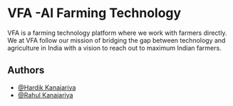 
# VFA -AI Farming Technology

VFA is a farming technology platform where we work with farmers directly. We at VFA follow our mission of bridging the gap between technology and agriculture in India with a vision to reach out to maximum Indian farmers.


## Authors

- [@Hardik Kanajariya](https://github.com/3am-solver)
- [@Rahul Kanajariya](https://github.com/kanjariyarahul)

